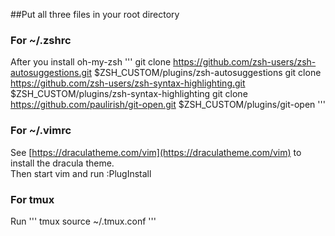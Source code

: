 ##Put all three files in your root directory
### For ~/.zshrc
After you install oh-my-zsh
'''
git clone https://github.com/zsh-users/zsh-autosuggestions.git $ZSH_CUSTOM/plugins/zsh-autosuggestions
git clone https://github.com/zsh-users/zsh-syntax-highlighting.git $ZSH_CUSTOM/plugins/zsh-syntax-highlighting
git clone https://github.com/paulirish/git-open.git $ZSH_CUSTOM/plugins/git-open
'''

### For ~/.vimrc
See [https://draculatheme.com/vim](https://draculatheme.com/vim) to install the dracula theme.  
Then start vim and run :PlugInstall

### For tmux
Run
'''
tmux source ~/.tmux.conf
'''
